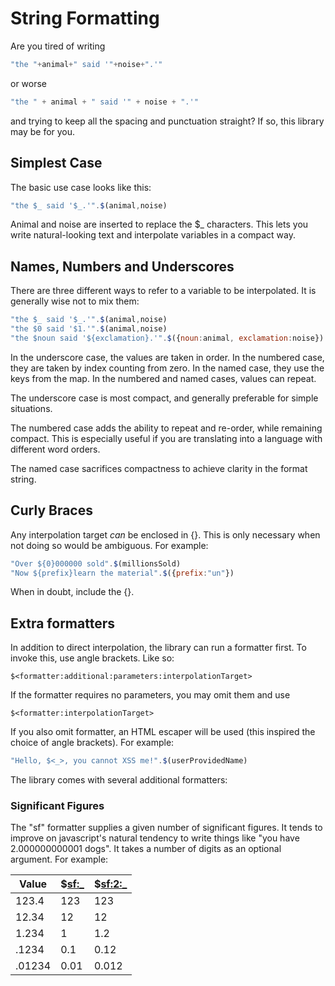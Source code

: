String Formatting
=================

Are you tired of writing

```javascript
"the "+animal+" said '"+noise+".'"
```

or worse

```javascript
"the " + animal + " said '" + noise + ".'"
```

and trying to keep all the spacing and punctuation straight?  If so, this library may be for you.

## Simplest Case

The basic use case looks like this:

```javascript
"the $_ said '$_.'".$(animal,noise)
```

Animal and noise are inserted to replace the $_ characters.  This lets you write natural-looking text and interpolate variables in a compact way.

## Names, Numbers and Underscores

There are three different ways to refer to a variable to be interpolated.  It is generally wise not to mix them:

```javascript
"the $_ said '$_.'".$(animal,noise)
"the $0 said '$1.'".$(animal,noise)
"the $noun said '${exclamation}.'".$({noun:animal, exclamation:noise})
```

In the underscore case, the values are taken in order.  In the numbered case, they are taken by index counting from zero.  In the named case, they use the keys from the map.  In the numbered and named cases, values can repeat.

The underscore case is most compact, and generally preferable for simple situations.

The numbered case adds the ability to repeat and re-order, while remaining compact.  This is especially useful if you are translating into a language with different word orders.

The named case sacrifices compactness to achieve clarity in the format string.

## Curly Braces

Any interpolation target *can* be enclosed in {}.  This is only necessary when not doing so would be ambiguous.  For example:

```javascript
"Over ${0}000000 sold".$(millionsSold)
"Now ${prefix}learn the material".$({prefix:"un"})
```

When in doubt, include the {}.

## Extra formatters

In addition to direct interpolation, the library can run a formatter first.  To invoke this, use angle brackets.  Like so:

```
$<formatter:additional:parameters:interpolationTarget>
```

If the formatter requires no parameters, you may omit them and use

```
$<formatter:interpolationTarget>
```

If you also omit formatter, an HTML escaper will be used (this inspired the choice of angle brackets).  For example:

```javascript
"Hello, $<_>, you cannot XSS me!".$(userProvidedName)
```

The library comes with several additional formatters:

### Significant Figures

The "sf" formatter supplies a given number of significant figures.  It tends to improve on javascript's natural tendency to write things like "you have 2.000000000001 dogs".  It takes a number of digits as an optional argument.  For example:

|Value|$<sf:_>|$<sf:2:_>|
|-----|-------|---------|
|123.4|123|123|
|12.34|12|12|
|1.234|1|1.2|
|.1234|0.1|0.12|
|.01234|0.01|0.012|
